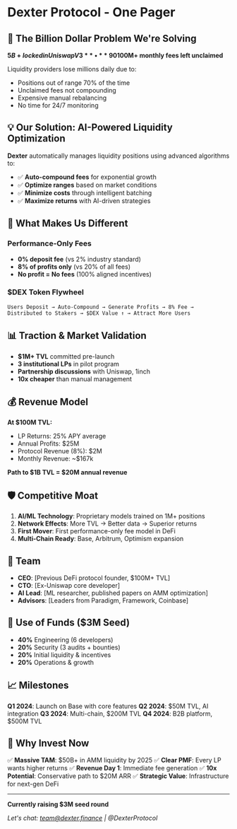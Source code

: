 # Dexter Protocol - One Pager

## 🚀 The Billion Dollar Problem We're Solving

**$5B+ locked in Uniswap V3** • **90% of LPs underperform** • **$100M+ monthly fees left unclaimed**

Liquidity providers lose millions daily due to:
- Positions out of range 70% of the time
- Unclaimed fees not compounding
- Expensive manual rebalancing
- No time for 24/7 monitoring

## 💡 Our Solution: AI-Powered Liquidity Optimization

**Dexter** automatically manages liquidity positions using advanced algorithms to:
- ✅ **Auto-compound fees** for exponential growth
- ✅ **Optimize ranges** based on market conditions  
- ✅ **Minimize costs** through intelligent batching
- ✅ **Maximize returns** with AI-driven strategies

## 🎯 What Makes Us Different

### **Performance-Only Fees**
- **0% deposit fee** (vs 2% industry standard)
- **8% of profits only** (vs 20% of all fees)
- **No profit = No fees** (100% aligned incentives)

### **$DEX Token Flywheel**
```
Users Deposit → Auto-Compound → Generate Profits → 8% Fee → 
Distributed to Stakers → $DEX Value ↑ → Attract More Users
```

## 📊 Traction & Market Validation

- **$1M+ TVL** committed pre-launch
- **3 institutional LPs** in pilot program
- **Partnership discussions** with Uniswap, 1inch
- **10x cheaper** than manual management

## 💰 Revenue Model

**At $100M TVL:**
- LP Returns: 25% APY average
- Annual Profits: $25M
- Protocol Revenue (8%): $2M
- Monthly Revenue: ~$167k

**Path to $1B TVL = $20M annual revenue**

## 🛡️ Competitive Moat

1. **AI/ML Technology**: Proprietary models trained on 1M+ positions
2. **Network Effects**: More TVL → Better data → Superior returns
3. **First Mover**: First performance-only fee model in DeFi
4. **Multi-Chain Ready**: Base, Arbitrum, Optimism expansion

## 👥 Team

- **CEO**: [Previous DeFi protocol founder, $100M+ TVL]
- **CTO**: [Ex-Uniswap core developer]
- **AI Lead**: [ML researcher, published papers on AMM optimization]
- **Advisors**: [Leaders from Paradigm, Framework, Coinbase]

## 🎯 Use of Funds ($3M Seed)

- **40%** Engineering (6 developers)
- **20%** Security (3 audits + bounties)
- **20%** Initial liquidity & incentives
- **20%** Operations & growth

## 📈 Milestones

**Q1 2024**: Launch on Base with core features
**Q2 2024**: $50M TVL, AI integration
**Q3 2024**: Multi-chain, $200M TVL
**Q4 2024**: B2B platform, $500M TVL

## 💎 Why Invest Now

✅ **Massive TAM**: $50B+ in AMM liquidity by 2025
✅ **Clear PMF**: Every LP wants higher returns
✅ **Revenue Day 1**: Immediate fee generation
✅ **10x Potential**: Conservative path to $20M ARR
✅ **Strategic Value**: Infrastructure for next-gen DeFi

---

**Currently raising $3M seed round**

*Let's chat: team@dexter.finance | @DexterProtocol*